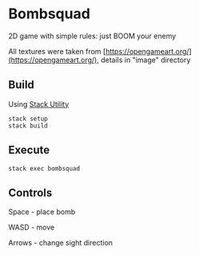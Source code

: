 # Bombsquad

2D game with simple rules: just BOOM your enemy

All textures were taken from [https://opengameart.org/](https://opengameart.org/), details in "image" directory

## Build

Using [Stack Utility](https://docs.haskellstack.org/en/stable/README/)
```
stack setup
stack build
```
## Execute

```
stack exec bombsquad
```

## Controls

Space  - place bomb

WASD   - move

Arrows - change sight direction
